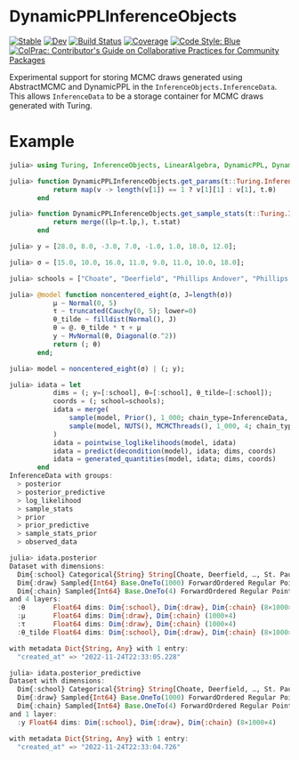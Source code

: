 # DynamicPPLInferenceObjects

[![Stable](https://img.shields.io/badge/docs-stable-blue.svg)](https://sethaxen.github.io/DynamicPPLInferenceObjects.jl/stable/)
[![Dev](https://img.shields.io/badge/docs-dev-blue.svg)](https://sethaxen.github.io/DynamicPPLInferenceObjects.jl/dev/)
[![Build Status](https://github.com/sethaxen/DynamicPPLInferenceObjects.jl/actions/workflows/CI.yml/badge.svg?branch=main)](https://github.com/sethaxen/DynamicPPLInferenceObjects.jl/actions/workflows/CI.yml?query=branch%3Amain)
[![Coverage](https://codecov.io/gh/sethaxen/DynamicPPLInferenceObjects.jl/branch/main/graph/badge.svg)](https://codecov.io/gh/sethaxen/DynamicPPLInferenceObjects.jl)
[![Code Style: Blue](https://img.shields.io/badge/code%20style-blue-4495d1.svg)](https://github.com/invenia/BlueStyle)
[![ColPrac: Contributor's Guide on Collaborative Practices for Community Packages](https://img.shields.io/badge/ColPrac-Contributor's%20Guide-blueviolet)](https://github.com/SciML/ColPrac)

Experimental support for storing MCMC draws generated using AbstractMCMC and DynamicPPL in the `InferenceObjects.InferenceData`.
This allows `InferenceData` to be a storage container for MCMC draws generated with Turing.

# Example

```julia
julia> using Turing, InferenceObjects, LinearAlgebra, DynamicPPL, DynamicPPLInferenceObjects

julia> function DynamicPPLInferenceObjects.get_params(t::Turing.Inference.HMCTransition)
           return map(v -> length(v[1]) == 1 ? v[1][1] : v[1], t.θ)
       end

julia> function DynamicPPLInferenceObjects.get_sample_stats(t::Turing.Inference.HMCTransition)
           return merge((lp=t.lp,), t.stat)
       end

julia> y = [28.0, 8.0, -3.0, 7.0, -1.0, 1.0, 18.0, 12.0];

julia> σ = [15.0, 10.0, 16.0, 11.0, 9.0, 11.0, 10.0, 18.0];

julia> schools = ["Choate", "Deerfield", "Phillips Andover", "Phillips Exeter", "Hotchkiss", "Lawrenceville", "St. Paul's", "Mt. Hermon"];

julia> @model function noncentered_eight(σ, J=length(σ))
           μ ~ Normal(0, 5)
           τ ~ truncated(Cauchy(0, 5); lower=0)
           θ_tilde ~ filldist(Normal(), J)
           θ = @. θ_tilde * τ + μ
           y ~ MvNormal(θ, Diagonal(σ.^2))
           return (; θ)
       end;

julia> model = noncentered_eight(σ) | (; y);

julia> idata = let
           dims = (; y=[:school], θ=[:school], θ_tilde=[:school]);
           coords = (; school=schools);
           idata = merge(
               sample(model, Prior(), 1_000; chain_type=InferenceData, dims, coords),
               sample(model, NUTS(), MCMCThreads(), 1_000, 4; chain_type=InferenceData, dims, coords),
           )
           idata = pointwise_loglikelihoods(model, idata)
           idata = predict(decondition(model), idata; dims, coords)
           idata = generated_quantities(model, idata; dims, coords)
       end
InferenceData with groups:
  > posterior
  > posterior_predictive
  > log_likelihood
  > sample_stats
  > prior
  > prior_predictive
  > sample_stats_prior
  > observed_data

julia> idata.posterior
Dataset with dimensions: 
  Dim{:school} Categorical{String} String[Choate, Deerfield, …, St. Paul's, Mt. Hermon] Unordered,
  Dim{:draw} Sampled{Int64} Base.OneTo(1000) ForwardOrdered Regular Points,
  Dim{:chain} Sampled{Int64} Base.OneTo(4) ForwardOrdered Regular Points
and 4 layers:
  :θ       Float64 dims: Dim{:school}, Dim{:draw}, Dim{:chain} (8×1000×4)
  :μ       Float64 dims: Dim{:draw}, Dim{:chain} (1000×4)
  :τ       Float64 dims: Dim{:draw}, Dim{:chain} (1000×4)
  :θ_tilde Float64 dims: Dim{:school}, Dim{:draw}, Dim{:chain} (8×1000×4)

with metadata Dict{String, Any} with 1 entry:
  "created_at" => "2022-11-24T22:33:05.228"

julia> idata.posterior_predictive
Dataset with dimensions: 
  Dim{:school} Categorical{String} String[Choate, Deerfield, …, St. Paul's, Mt. Hermon] Unordered,
  Dim{:draw} Sampled{Int64} Base.OneTo(1000) ForwardOrdered Regular Points,
  Dim{:chain} Sampled{Int64} Base.OneTo(4) ForwardOrdered Regular Points
and 1 layer:
  :y Float64 dims: Dim{:school}, Dim{:draw}, Dim{:chain} (8×1000×4)

with metadata Dict{String, Any} with 1 entry:
  "created_at" => "2022-11-24T22:33:04.726"
```
